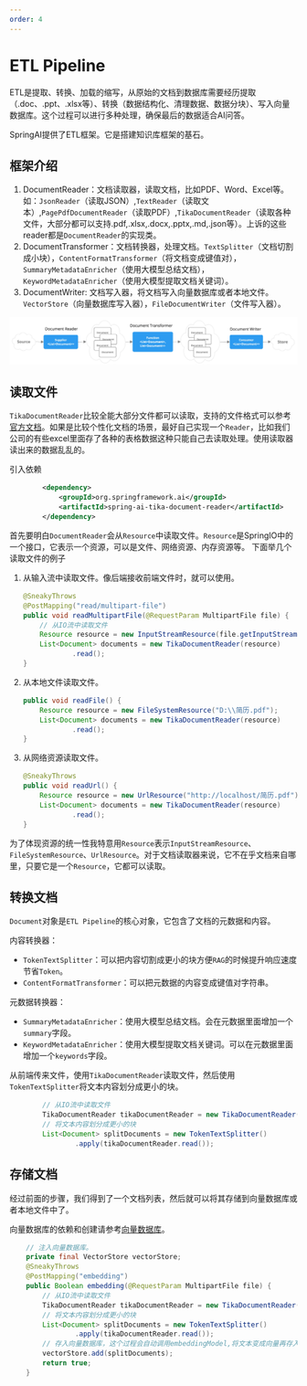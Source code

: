 ```yaml
---
order: 4
---
```

# ETL Pipeline

ETL是提取、转换、加载的缩写，从原始的文档到数据库需要经历提取（.doc、.ppt、.xlsx等）、转换（数据结构化、清理数据、数据分块）、写入向量数据库。这个过程可以进行多种处理，确保最后的数据适合AI问答。

SpringAI提供了ETL框架。它是搭建知识库框架的基石。

## 框架介绍

1. DocumentReader：文档读取器，读取文档，比如PDF、Word、Excel等。如：`JsonReader`（读取JSON）,`TextReader`（读取文本）,`PagePdfDocumentReader`（读取PDF）,`TikaDocumentReader`（读取各种文件，大部分都可以支持.pdf,.xlsx,.docx,.pptx,.md,.json等）。上诉的这些reader都是`DocumentReader`的实现类。
2. DocumentTransformer：文档转换器，处理文档。`TextSplitter`（文档切割成小块），`ContentFormatTransformer`（将文档变成键值对），`SummaryMetadataEnricher`（使用大模型总结文档），`KeywordMetadataEnricher`（使用大模型提取文档关键词）。
3. DocumentWriter: 文档写入器，将文档写入向量数据库或者本地文件。`VectorStore`（向量数据库写入器），`FileDocumentWriter`（文件写入器）。

![ETL 流水线结构图](../images/etl-pipeline.jpg)

## 读取文件

`TikaDocumentReader`比较全能大部分文件都可以读取，支持的文件格式可以参考[官方文档](https://tika.apache.org/2.9.0/formats.html)。如果是比较个性化文档的场景，最好自己实现一个`Reader`，比如我们公司的有些excel里面存了各种的表格数据这种只能自己去读取处理。使用读取器读出来的数据乱乱的。

引入依赖

```xml
        <dependency>
            <groupId>org.springframework.ai</groupId>
            <artifactId>spring-ai-tika-document-reader</artifactId>
        </dependency>

```

首先要明白`DocumentReader`会从`Resource`中读取文件。`Resource`是SpringIO中的一个接口，它表示一个资源，可以是文件、网络资源、内存资源等。
下面举几个读取文件的例子

1. 从输入流中读取文件。像后端接收前端文件时，就可以使用。

    ```java
    @SneakyThrows
    @PostMapping("read/multipart-file")
    public void readMultipartFile(@RequestParam MultipartFile file) {
        // 从IO流中读取文件
        Resource resource = new InputStreamResource(file.getInputStream());
        List<Document> documents = new TikaDocumentReader(resource)
                .read();
    }
    ```

2. 从本地文件读取文件。

    ```java
    public void readFile() {
        Resource resource = new FileSystemResource("D:\\简历.pdf");
        List<Document> documents = new TikaDocumentReader(resource)
                .read();
    }
    ```

3. 从网络资源读取文件。

    ```java
    @SneakyThrows
    public void readUrl() {
        Resource resource = new UrlResource("http://localhost/简历.pdf");
        List<Document> documents = new TikaDocumentReader(resource)
                .read();
    }
    ```

为了体现资源的统一性我特意用`Resource`表示`InputStreamResource`、`FileSystemResource`、`UrlResource`。对于文档读取器来说，它不在乎文档来自哪里，只要它是一个`Resource`，它都可以读取。

## 转换文档

`Document`对象是`ETL Pipeline`的核心对象，它包含了文档的元数据和内容。

内容转换器：

- `TokenTextSplitter`：可以把内容切割成更小的块方便`RAG`的时候提升响应速度节省`Token`。
- `ContentFormatTransformer`：可以把元数据的内容变成键值对字符串。

元数据转换器：

- `SummaryMetadataEnricher`：使用大模型总结文档。会在元数据里面增加一个`summary`字段。
- `KeywordMetadataEnricher`：使用大模型提取文档关键词。可以在元数据里面增加一个`keywords`字段。

从前端传来文件，使用`TikaDocumentReader`读取文件，然后使用`TokenTextSplitter`将文本内容划分成更小的块。

```java
        // 从IO流中读取文件
        TikaDocumentReader tikaDocumentReader = new TikaDocumentReader(new InputStreamResource(file.getInputStream()));
        // 将文本内容划分成更小的块
        List<Document> splitDocuments = new TokenTextSplitter()
                .apply(tikaDocumentReader.read());
```

## 存储文档

经过前面的步骤，我们得到了一个文档列表，然后就可以将其存储到向量数据库或者本地文件中了。

向量数据库的依赖和创建请参考[向量数据库](./vector-database.md)。

```java
    // 注入向量数据库。
    private final VectorStore vectorStore;
    @SneakyThrows
    @PostMapping("embedding")
    public Boolean embedding(@RequestParam MultipartFile file) {
        // 从IO流中读取文件
        TikaDocumentReader tikaDocumentReader = new TikaDocumentReader(new InputStreamResource(file.getInputStream()));
        // 将文本内容划分成更小的块
        List<Document> splitDocuments = new TokenTextSplitter()
                .apply(tikaDocumentReader.read());
        // 存入向量数据库，这个过程会自动调用embeddingModel,将文本变成向量再存入。
        vectorStore.add(splitDocuments);
        return true;
    }
```

